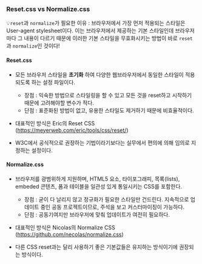 ### Reset.css vs Normalize.css

💡`reset`과 `normalize`가 필요한 이유 : 브라우저에서 가장 먼저 적용되는 스타일은 User-agent stylesheet이다. 이는 브라우저에서 제공하는 기본 스타일인데 브라우저마다 그 내용이 다르기 때문에 이러한 기본 스타일을 무효화시키는 방법이 바로 `reset`과 `normalize`인 것이다!



#### Reset.css

- 모든 브라우저 스타일을 **초기화** 하여 다양한 웹브라우저에서 동일한 스타일이 적용되도록 하는 설정 파일이다. 
  - 장점 : 익숙한 방법으로 스타일링을 할 수 있고 모든 것을 reset하고 시작하기 때문에 고려해야할 변수가 적다.
  - 단점 : 표준화된 방법이 없고, 유용한 스타일도 제거하기 때문에 비효율적이다.
- 대표적인 방식은 Eric의 Reset CSS (https://meyerweb.com/eric/tools/css/reset/)

- W3C에서 공식적으로 권장하는 기법이라기보다는 실무에서 편의에 의해 임의로 지정하는 설정이다.



#### Normalize.css

- 브라우저를 광범위하게 지원하며, HTML5 요소, 타이포그래피, 목록(lists), embeded 콘텐츠, 폼과 테이블을 일관성 있게 통일시키는 CSS를 포함한다.
  - 장점 : 굳이 다 날리지 않고 정규화가 필요한 스타일만 건드린다. 지속적으로 업데이트 중인 공동 프로젝트이므로, 주석을 보고 커스터마이징이 가능하다.
  - 단점 : 공동기여지만 브라우저에 맞춰 업데이트가 여전히 필요하다.

- 대표적인 방식은 Nicolas의 Normalize CSS (https://github.com/necolas/normalize.css)

- 다른 CSS reset과는 달리 사용하기 좋은 기본값들은 유지하는 방식이기에 권장되는 방식이다.